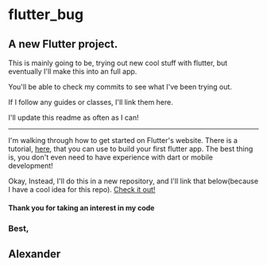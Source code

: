 # flutter_bug

A new Flutter project.
----

This is mainly going to be, trying out new cool stuff with flutter, but eventually I'll make this into an full app. 

You'll be able to check my commits to see what I've been trying out.

If I follow any guides or classes, I'll link them here.


I'll update this readme as often as I can!

-----

I'm walking through how to get started on Flutter's website. There is a tutorial, [here](https://flutter.io/get-started/codelab/), that you can use to build your first flutter app. The best thing is, you don't even need to have experience with dart or mobile development!

Okay, Instead, I'll do this in a new repository, and I'll link that below(because I have a cool idea for this repo). [Check it out!](https://github.com/Lexscher/startup_namer)


#### Thank you for taking an interest in my code

### Best,
## Alexander
